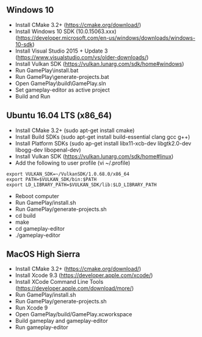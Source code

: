 Windows 10
----------
- Install CMake 3.2+                         (https://cmake.org/download/)
- Install Windows 10 SDK (10.0.15063.xxx)    (https://developer.microsoft.com/en-us/windows/downloads/windows-10-sdk)
- Install Visual Studio 2015 + Update 3      (https://www.visualstudio.com/vs/older-downloads/)
- Install Vulkan SDK                         (https://vulkan.lunarg.com/sdk/home#windows)
- Run GamePlay\install.bat
- Run GamePlay\generate-projects.bat
- Open GamePlay\build\GamePlay.sln
- Set gameplay-editor as active project
- Build and Run

Ubuntu 16.04 LTS (x86_64)
-------------------------
- Install CMake 3.2+                        (sudo apt-get install cmake)
- Install Build SDKs                        (sudo apt-get install build-essential clang gcc g++)
- Install Platform SDKs                     (sudo ap-get install libx11-xcb-dev libgtk2.0-dev libogg-dev libopenal-dev)
- Install Vulkan SDK                        (https://vulkan.lunarg.com/sdk/home#linux)
- Add the following to user profile         (vi ~/.profile)
```
export VULKAN_SDK=~/VulkanSDK/1.0.68.0/x86_64 
export PATH=$VULKAN_SDK/bin:$PATH
export LD_LIBRARY_PATH=$VULKAN_SDK/lib:$LD_LIBRARY_PATH
```
- Reboot computer
- Run GamePlay/install.sh
- Run GamePlay/generate-projects.sh
- cd build
- make
- cd gameplay-editor
- ./gameplay-editor

MacOS High Sierra 
-----------------
- Install CMake 3.2+                        (https://cmake.org/download/)
- Install Xcode 9.3                         (https://developer.apple.com/xcode/)
- Install XCode Command Line Tools          (https://developer.apple.com/download/more/)
- Run GamePlay/install.sh
- Run GamePlay/generate-projects.sh
- Run Xcode 9
- Open GamePlay/build/GamePlay.xcworkspace
- Build gameplay and gameplay-editor
- Run gameplay-editor